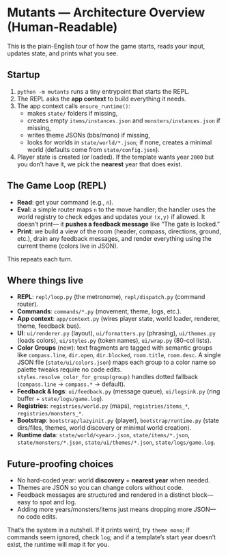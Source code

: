 # Mutants — Architecture Overview (Human-Readable)

This is the plain-English tour of how the game starts, reads your input, updates state, and prints what you see.

## Startup
1) `python -m mutants` runs a tiny entrypoint that starts the REPL.
2) The REPL asks the **app context** to build everything it needs.
3) The app context calls `ensure_runtime()`:
   - makes `state/` folders if missing,
   - creates empty `items/instances.json` and `monsters/instances.json` if missing,
   - writes theme JSONs (bbs/mono) if missing,
   - looks for worlds in `state/world/*.json`; if none, creates a minimal world (defaults come from `state/config.json`).
4) Player state is created (or loaded). If the template wants year `2000` but you don’t have it, we pick the **nearest** year that does exist.

## The Game Loop (REPL)
- **Read**: get your command (e.g., `n`).
- **Eval**: a simple router maps `n` to the move handler; the handler uses the world registry to check edges and updates your `(x,y)` if allowed. It doesn’t print— it **pushes a feedback message** like “The gate is locked.”
- **Print**: we build a view of the room (header, compass, directions, ground, etc.), drain any feedback messages, and render everything using the current theme (colors live in JSON).

This repeats each turn.

## Where things live
- **REPL**: `repl/loop.py` (the metronome), `repl/dispatch.py` (command router).
- **Commands**: `commands/*.py` (movement, theme, logs, etc.).
- **App context**: `app/context.py` (wires player state, world loader, renderer, theme, feedback bus).
- **UI**: `ui/renderer.py` (layout), `ui/formatters.py` (phrasing), `ui/themes.py` (loads colors), `ui/styles.py` (token names), `ui/wrap.py` (80-col lists).
- **Color Groups** (new): text fragments are tagged with semantic groups like `compass.line`, `dir.open`, `dir.blocked`, `room.title`, `room.desc`. A single JSON file (`state/ui/colors.json`) maps each group to a color name so palette tweaks require no code edits. `styles.resolve_color_for_group(group)` handles dotted fallback (`compass.line` → `compass.*` → default).
- **Feedback & logs**: `ui/feedback.py` (message queue), `ui/logsink.py` (ring buffer + `state/logs/game.log`).
- **Registries**: `registries/world.py` (maps), `registries/items_*`, `registries/monsters_*`.
- **Bootstrap**: `bootstrap/lazyinit.py` (player), `bootstrap/runtime.py` (state dirs/files, themes, world discovery or minimal world creation).
- **Runtime data**: `state/world/<year>.json`, `state/items/*.json`, `state/monsters/*.json`, `state/ui/themes/*.json`, `state/logs/game.log`.

## Future-proofing choices
- No hard-coded year: world **discovery** + **nearest year** when needed.
- Themes are JSON so you can change colors without code.
- Feedback messages are structured and rendered in a distinct block—easy to spot and log.
- Adding more years/monsters/items just means dropping more JSON—no code edits.

That’s the system in a nutshell. If it prints weird, try `theme mono`; if commands seem ignored, check `log`; and if a template’s start year doesn’t exist, the runtime will map it for you.

